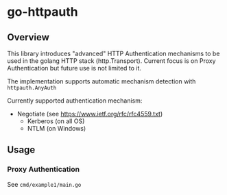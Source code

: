 # go-httpauth

## Overview
This library introduces "advanced" HTTP Authentication mechanisms to be used in the golang HTTP stack (http.Transport). Current focus is on Proxy Authentication but future use is not limited to it.

The implementation supports automatic mechanism detection with `httpauth.AnyAuth`

Currently supported authentication mechanism: 
- Negotiate (see https://www.ietf.org/rfc/rfc4559.txt)
    - Kerberos (on all OS)
    - NTLM (on Windows)

## Usage
### Proxy Authentication
See `cmd/example1/main.go` 